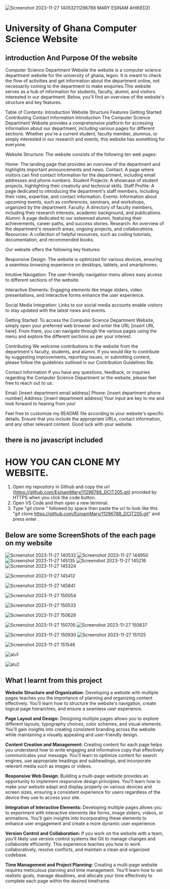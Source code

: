 ![Screenshot 2023-11-27 140532](https://github.com/EsinamMary/11296788_DCIT205/assets/151060675/82487a9a-4604-485d-9c27-27f36dbc4587)11296788
MARY ESINAM AHIKEDZI

# University of Ghana Computer Science Website

## introduction And Purpose Of the website

Computer Science Department Website
the website is a computer science department website for the university of ghana, legon.
It is meant to check the flow of activities and get information about the department online, not necessarily coming to the department to make enquiries.This website serves as a hub of information for students, faculty, alumni, and visitors interested in our department. Below, you'll find an overview of the website's structure and key features.

Table of Contents:
Introduction
Website Structure
Features
Getting Started
Contributing
Contact Information
Introduction
The Computer Science Department Website provides a comprehensive platform for accessing information about our department, including various pages for different sections. Whether you're a current student, faculty member, alumnus, or simply interested in our research and events, this website has something for everyone.

Website Structure:
The website consists of the following ten web pages:

Home: The landing page that provides an overview of the department and highlights important announcements and news.
Contact: A page where visitors can find contact information for the department, including email addresses and phone numbers.
Student Projects: A showcase of student projects, highlighting their creativity and technical skills.
Staff Profile: A page dedicated to introducing the department's staff members, including their roles, expertise, and contact information.
Events: Information about upcoming events, such as conferences, seminars, and workshops, organized by the department.
Faculty: A directory of faculty members, including their research interests, academic background, and publications.
Alumni: A page dedicated to our esteemed alumni, featuring their achievements, career paths, and success stories.
Research: An overview of the department's research areas, ongoing projects, and collaborations.
Resources: A collection of helpful resources, such as coding tutorials, documentation, and recommended books.

Our website offers the following key features:

Responsive Design: The website is optimized for various devices, ensuring a seamless browsing experience on desktops, tablets, and smartphones.

Intuitive Navigation: The user-friendly navigation menu allows easy access to different sections of the website.

Interactive Elements: Engaging elements like image sliders, video presentations, and interactive forms enhance the user experience.

Social Media Integration: Links to our social media accounts enable visitors to stay updated with the latest news and events.

Getting Started:
To access the Computer Science Department Website, simply open your preferred web browser and enter the URL [insert URL here]. From there, you can navigate through the various pages using the menu and explore the different sections as per your interest.

Contributing
We welcome contributions to the website from the department's faculty, students, and alumni. If you would like to contribute by suggesting improvements, reporting issues, or submitting content, please follow the guidelines outlined in our Contribution Guidelines file.

Contact Information
If you have any questions, feedback, or inquiries regarding the Computer Science Department or the website, please feel free to reach out to us:

Email: [insert department email address]
Phone: [insert department phone number]
Address: [insert department address]
Your input are key to me and look forward to hearing from you!

Feel free to customize my README file according to your website's specific details. Ensure that you include the appropriate URLs, contact information, and any other relevant content. Good luck with your website.

## there is no javascript included

# HOW YOU CAN CLONE MY WEBSITE.

1. Open my repository in Github and copy the url (https://github.com/EsinamMary/11296788_DCIT205.git) provided by HTTPS when you click the code button.
2. Open VS Code and then open a new terminal.
3. Type "git clone " followed by space then paste the url to look like this "git clone https://github.com/EsinamMary/11296788_DCIT205.git" and press enter .

## Below are some ScreenShots of the each page on my website

![Screenshot 2023-11-27 140532](https://github.com/EsinamMary/11296788_DCIT205/assets/151060675/d470a2d4-ff4b-4c81-af66-5d170674c682)
![Screenshot 2023-11-27 144950](https://github.com/EsinamMary/11296788_DCIT205/assets/151060675/8209651d-15d1-4617-a1fb-e20f18e9e712)
![Screenshot 2023-11-27 145135](https://github.com/EsinamMary/11296788_DCIT205/assets/151060675/4c7adb42-7b50-449c-925e-e640427b70f3)
![Screenshot 2023-11-27 145216](https://github.com/EsinamMary/11296788_DCIT205/assets/151060675/d8289556-6230-4acb-9fa6-e5fc7a40d815)
![Screenshot 2023-11-27 145324](https://github.com/EsinamMary/11296788_DCIT205/assets/151060675/c0a20e32-1b11-462a-9fe9-f45040cfd94c)

![Screenshot 2023-11-27 145412](https://github.com/EsinamMary/11296788_DCIT205/assets/151060675/44cad0cd-5a3b-429a-917b-16d681c141a2)

![Screenshot 2023-11-27 145841](https://github.com/EsinamMary/11296788_DCIT205/assets/151060675/d3858d02-36a8-4950-b656-9ca32c1d1540)

![Screenshot 2023-11-27 150054](https://github.com/EsinamMary/11296788_DCIT205/assets/151060675/81f058e7-5f7d-4e33-816a-e7e78fd47e31)

![Screenshot 2023-11-27 150533](https://github.com/EsinamMary/11296788_DCIT205/assets/151060675/7f1bd321-dfa9-4264-8fbc-5410274f582d)

![Screenshot 2023-11-27 150628](https://github.com/EsinamMary/11296788_DCIT205/assets/151060675/447e98c0-0797-4545-a927-0289fa71af5b)

![Screenshot 2023-11-27 150705](https://github.com/EsinamMary/11296788_DCIT205/assets/151060675/06dce6e7-8c90-430e-bb95-b0b684b9d01c)
![Screenshot 2023-11-27 150837](https://github.com/EsinamMary/11296788_DCIT205/assets/151060675/09b90002-1f19-4e4b-9fa2-65fc8bb181d6)

![Screenshot 2023-11-27 150930](https://github.com/EsinamMary/11296788_DCIT205/assets/151060675/d1558938-40bd-45c7-bbb8-1bd3d5f48420)
![Screenshot 2023-11-27 151125](https://github.com/EsinamMary/11296788_DCIT205/assets/151060675/b97ac3cd-a125-4c76-9809-e0c4c471ec9d)

![Screenshot 2023-11-27 151548](https://github.com/EsinamMary/11296788_DCIT205/assets/151060675/764fc51e-dad2-4cea-ab4d-6a8b4b79bf40)

![alu1](https://github.com/EsinamMary/11296788_DCIT205/assets/151060675/c78661fb-1d23-4894-bd46-2ef952f399c2)

![alu2](https://github.com/EsinamMary/11296788_DCIT205/assets/151060675/ed08a5ed-1bbd-494c-b556-375cb20c72a6)

## What I learnt from this project

**Website Structure and Organization:** Developing a website with multiple pages teaches you the importance of planning and organizing content effectively. You'll learn how to structure the website's navigation, create logical page hierarchies, and ensure a seamless user experience.

**Page Layout and Design:** Designing multiple pages allows you to explore different layouts, typography choices, color schemes, and visual elements. You'll gain insights into creating consistent branding across the website while maintaining a visually appealing and user-friendly design.

**Content Creation and Management:** Creating content for each page helps you understand how to write engaging and informative copy that effectively communicates your message. You'll learn to optimize content for search engines, use appropriate headings and subheadings, and incorporate relevant media such as images or videos.

**Responsive Web Design:** Building a multi-page website provides an opportunity to implement responsive design principles. You'll learn how to make your website adapt and display properly on various devices and screen sizes, ensuring a consistent experience for users regardless of the device they use to access your site.

**Integration of Interactive Elements:** Developing multiple pages allows you to experiment with interactive elements like forms, image sliders, videos, or animations. You'll gain insights into incorporating these elements to enhance user engagement and create a more dynamic user experience.

**Version Control and Collaboration:** If you work on the website with a team, you'll likely use version control systems like Git to manage changes and collaborate efficiently. This experience teaches you how to work collaboratively, resolve conflicts, and maintain a clean and organized codebase.

**Time Management and Project Planning:** Creating a multi-page website requires meticulous planning and time management. You'll learn how to set realistic goals, manage deadlines, and allocate your time effectively to complete each page within the desired timeframe.
